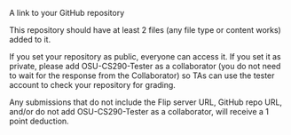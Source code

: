 A link to your GitHub repository

This repository should have at least 2 files (any file type or content works) added to it.

If you set your repository as public, everyone can access it.  If you set it as private, please add OSU-CS290-Tester as a collaborator (you do not need to wait for the response from the Collaborator) so TAs can use the tester account to check your repository for grading.

Any submissions that do not include the Flip server URL, GitHub repo URL, and/or do not add OSU-CS290-Tester as a collaborator, will receive a 1 point deduction.